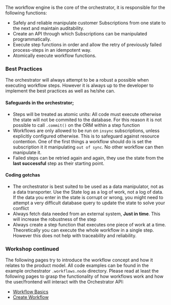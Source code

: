 The workflow engine is the core of the orchestrator, it is responsible for the following functions:

* Safely and reliable manipulate customer Subscriptions from one state to the next and maintain auditability.
* Create an API through which Subscriptions can be manipulated programmatically.
* Execute step functions in order and allow the retry of previously failed process-steps in an idempotent way.
* Atomically execute workflow functions.

### Best Practices
The orchestrator will always attempt to be a robust a possible when executing workflow steps. However it is always 
up to the developer to implement the best practices as well as he/she can.

#### Safeguards in the orchestrator;
* Steps will be treated as atomic units: All code must execute otherwise the state will not be commited to the 
  database. For this reason it is not possible to call `.commit()` on the ORM within a step function
* Workflows are only allowed to be run on `insync` subscriptions, unless explicitly configured otherwise. This is to 
  safeguard against resource contention. One of the first things a workflow should do is set the subscription it it 
  manipulating `out of sync`. No other workflow can then manipulate it.
* Failed steps can be retried again and again, they use the state from the **last successful** step as their 
  starting point.

#### Coding gotchas
* The orchestrator is best suited to be used as a data manipulator, not as a data transporter. Use the State log as 
  a log of work, not a log of data. If the data you enter in the state is corrupt or wrong, you might need to 
  attempt a very difficult database query to update the state to solve your conflict
* Always fetch data needed from an external system, **Just in time**. This will increase the robustness of the step
* Always create a step function that executes one piece of work at a time. Theoretically you can execute the whole 
  workflow in a single  step. However this does not help with traceability and reliability.


### Workshop continued
The following pages try to introduce the workflow concept and how it relates to the product model. All code examples 
can be found in the example orchestrator `.workflows.node` directory. Please read at least the following pages to grasp 
the functionality of how workflows work and how the user/frontend will interact with the Orchestrator API:

* [Workflow Basics](../workflow-basics)
* [Create Workflow](../node-create)